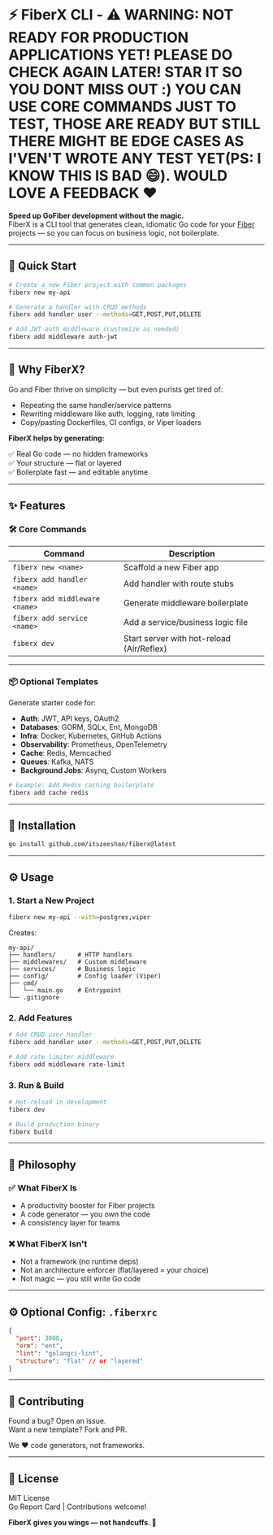 # ⚡ FiberX CLI - ⚠️ WARNING: NOT READY FOR PRODUCTION APPLICATIONS YET! PLEASE DO CHECK AGAIN LATER! STAR IT SO YOU DONT MISS OUT :) YOU CAN USE CORE COMMANDS JUST TO TEST, THOSE ARE READY BUT STILL THERE MIGHT BE EDGE CASES AS I'VEN'T WROTE ANY TEST YET(PS: I KNOW THIS IS BAD 😄). WOULD LOVE A FEEDBACK ❤️

**Speed up GoFiber development without the magic.**  
FiberX is a CLI tool that generates clean, idiomatic Go code for your [Fiber](https://github.com/gofiber/fiber) projects — so you can focus on business logic, not boilerplate.

---

## 🚀 Quick Start

```bash
# Create a new Fiber project with common packages
fiberx new my-api

# Generate a handler with CRUD methods
fiberx add handler user --methods=GET,POST,PUT,DELETE

# Add JWT auth middleware (customize as needed)
fiberx add middleware auth-jwt
```

---

## 🧠 Why FiberX?

Go and Fiber thrive on simplicity — but even purists get tired of:

- Repeating the same handler/service patterns
- Rewriting middleware like auth, logging, rate limiting
- Copy/pasting Dockerfiles, CI configs, or Viper loaders

**FiberX helps by generating:**

✅ Real Go code — no hidden frameworks  
✅ Your structure — flat or layered  
✅ Boilerplate fast — and editable anytime

---

## ✨ Features

### 🛠️ Core Commands

| Command                        | Description                               |
| ------------------------------ | ----------------------------------------- |
| `fiberx new <name>`            | Scaffold a new Fiber app                  |
| `fiberx add handler <name>`    | Add handler with route stubs              |
| `fiberx add middleware <name>` | Generate middleware boilerplate           |
| `fiberx add service <name>`    | Add a service/business logic file         |
| `fiberx dev`                   | Start server with hot-reload (Air/Reflex) |

---

### 📦 Optional Templates

Generate starter code for:

- **Auth**: JWT, API keys, OAuth2
- **Databases**: GORM, SQLx, Ent, MongoDB
- **Infra**: Docker, Kubernetes, GitHub Actions
- **Observability**: Prometheus, OpenTelemetry
- **Cache**: Redis, Memcached
- **Queues**: Kafka, NATS
- **Background Jobs**: Asynq, Custom Workers

```bash
# Example: Add Redis caching boilerplate
fiberx add cache redis
```

---

## 🧰 Installation

```bash
go install github.com/itszeeshan/fiberx@latest
```

---

## ⚙️ Usage

### 1. Start a New Project

```bash
fiberx new my-api --with=postgres,viper
```

Creates:

```
my-api/
├── handlers/      # HTTP handlers
├── middlewares/   # Custom middleware
├── services/      # Business logic
├── config/        # Config loader (Viper)
├── cmd/
│   └── main.go    # Entrypoint
└── .gitignore
```

### 2. Add Features

```bash
# Add CRUD user handler
fiberx add handler user --methods=GET,POST,PUT,DELETE

# Add rate limiter middleware
fiberx add middleware rate-limit
```

### 3. Run & Build

```bash
# Hot-reload in development
fiberx dev

# Build production binary
fiberx build
```

---

## 🧭 Philosophy

### ✅ What FiberX Is

- A productivity booster for Fiber projects
- A code generator — you own the code
- A consistency layer for teams

### ❌ What FiberX Isn't

- Not a framework (no runtime deps)
- Not an architecture enforcer (flat/layered = your choice)
- Not magic — you still write Go code

---

## ⚙️ Optional Config: `.fiberxrc`

```json
{
  "port": 3000,
  "orm": "ent",
  "lint": "golangci-lint",
  "structure": "flat" // or "layered"
}
```

---

## 🤝 Contributing

Found a bug? Open an issue.  
Want a new template? Fork and PR.

We ❤️ code generators, not frameworks.

---

## 🧪 License

MIT License  
Go Report Card | Contributions welcome!

**FiberX gives you wings — not handcuffs. 🚀**
